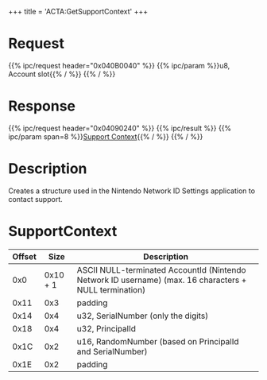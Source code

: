 +++
title = 'ACTA:GetSupportContext'
+++

# Request

{{% ipc/request header="0x040B0040" %}}
{{% ipc/param %}}u8, Account slot{{% / %}}
{{% / %}}

# Response

{{% ipc/request header="0x04090240" %}}
{{% ipc/result %}}
{{% ipc/param span=8 %}}[Support Context](ACTA:GetSupportContext#supportcontext "wikilink"){{% / %}}
{{% / %}}

# Description

Creates a structure used in the Nintendo Network ID Settings application to contact support.

# SupportContext

| Offset | Size     | Description                                                                                            |
|--------|----------|--------------------------------------------------------------------------------------------------------|
| 0x0    | 0x10 + 1 | ASCII NULL-terminated AccountId (Nintendo Network ID username) (max. 16 characters + NULL termination) |
| 0x11   | 0x3      | padding                                                                                                |
| 0x14   | 0x4      | u32, SerialNumber (only the digits)                                                                    |
| 0x18   | 0x4      | u32, PrincipalId                                                                                       |
| 0x1C   | 0x2      | u16, RandomNumber (based on PrincipalId and SerialNumber)                                              |
| 0x1E   | 0x2      | padding                                                                                                |
